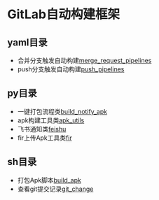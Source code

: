 # GitLab自动构建框架

## yaml目录

- 合并分支触发自动构建[merge_request_pipelines](./yml/merge_request_pipelines.yml)
- push分支触发自动构建[push_pipelines](./yml/push_pipelines.yml)

## py目录

- 一键打包流程类[build_notify_apk](./py/build_notify_apk.py)
- apk构建工具类[apk_utils](./py/apk_utils.py)
- 飞书通知类[feishu](./py/feishu.py)
- fir上传Apk工具类[fir](./py/fir.py)

## sh目录

- 打包Apk脚本[build_apk](./sh/build_apk.sh)
- 查看git提交记录[git_change](./sh/git_change.sh)